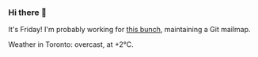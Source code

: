 ### Hi there :wave:

It's Friday! I'm probably working for [this bunch](https://github.com/kohofinancial), maintaining a Git mailmap.

Weather in Toronto: overcast, at +2°C.
